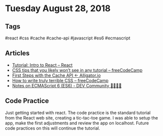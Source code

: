 
# Tuesday August 28, 2018

## Tags

\#react \#css  \#cache \#cache-api \#javascript \#es6 \#ecmascript

## Articles

- [Tutorial: Intro to React – React](https://reactjs.org/tutorial/tutorial.html#completing-the-game)
- [CSS tips that you likely won’t see in any tutorial – freeCodeCamp](https://medium.freecodecamp.org/css-tips-that-you-likely-wont-see-in-any-tutorial-3af201315a76)
- [First Steps with the Cache API ← Alligator.io](https://alligator.io/js/cache-api/)
- [How to write truly terrible CSS – freeCodeCamp](https://medium.freecodecamp.org/how-to-write-truly-terrible-css-214c26c6f729)
- [Notes on ECMAScript 6 (ES6) - DEV Community 👩‍💻👨‍💻](https://dev.to/hardy613/notes-on-ecmascript-6-es6-267l)

## Code Practice

Just getting started with react. The code practice is the standard tutorial from the React web site, creating a tic-tac-toe game. I was able to setup the app, make the first adjustments and review the app on localhost. Future code practices on this will continue the tutorial.